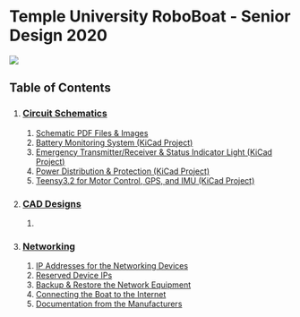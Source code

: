 # Temple University RoboBoat - Senior Design 2020 #

![](Images/FullBoat/FullBoat_FrontSensorTower.jpg)

## Table of Contents ##

1. ### [Circuit Schematics](/KiCad_Schematics/) ###
    1. [Schematic PDF Files & Images](KiCad_Schematics/SchematicExports/)
    2. [Battery Monitoring System (KiCad Project)](KiCad_Schematics/BatteryMonitor)
    3. [Emergency Transmitter/Receiver & Status Indicator Light (KiCad Project)](KiCad_Schematics/EmergencySystem)
    4. [Power Distribution & Protection (KiCad Project)](KiCad_Schematics/PowerDistribution)
    5. [Teensy3.2 for Motor Control, GPS, and IMU (KiCad Project)](KiCad_Schematics/TeensySchematic)

2. ### [CAD Designs](/CAD_Files/) ###
    1. 

3. ### [Networking](/Networking/) ###
    1. [IP Addresses for the Networking Devices](Networking#network-hardware-ips)
    2. [Reserved Device IPs](Networking/README.md#reserved-device-ips)
    3. [Backup & Restore the Network Equipment](Networking/RouterBackups/)
    4. [Connecting the Boat to the Internet](Networking/Connect_to_Internet.md)
    5. [Documentation from the Manufacturers](Networking/README.md#hardware-documentation)
